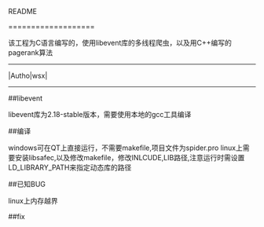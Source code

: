 README

===================

该工程为C语言编写的，使用libevent库的多线程爬虫，以及用C++编写的pagerank算法

****
|Autho|wsx|


****

##libevent

libevent库为2.18-stable版本，需要使用本地的gcc工具编译

##编译

windows可在QT上直接运行，不需要makefile,项目文件为spider.pro
linux上需要安装libsafec,以及修改makefile，修改INLCUDE,LIB路径,注意运行时需设置LD_LIBRARY_PATH来指定动态库的路径

##已知BUG

linux上内存越界

##fix

